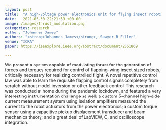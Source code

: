 ```yaml
---
layout: post
title:  "A high-voltage power electronics unit for flying insect robots that can modulate wing thrust"
date:   2021-05-30 22:21:59 +00:00
image: /images/thrust_modulation.png
categories: research
author: "Johannes James"
authors: "<strong>Johannes James</strong>, Sawyer B Fuller"
venue: "ICRA"
paper: https://ieeexplore.ieee.org/abstract/document/9561869

---
```

We present a system capable of modulating thrust for the generation of forces and torques required for control of flapping-wing insect sized robots, critically necessary for realizing controlled flight. A novel repetitive control law was able to learn the requisite flapping control signals completely from scratch without model inversion or other feedback control. This research was conducted at home during the pandemic lockdown, and featured a very interesting instrumentation challenge as well: a custom 5-channel high-side current measurement system using isolation amplifiers measured the current to the robot actuators from the power electronics; a custom torque sensor using a capacitive pickup displacement transducer and beam mechanics theory; and a great deal of LabVIEW, C, and oscilloscope integration.